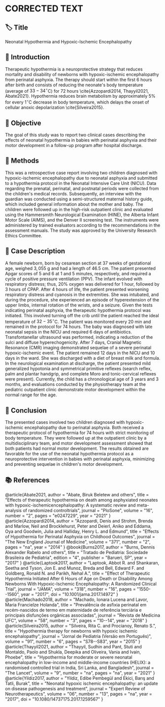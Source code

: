 # CORRECTED TEXT

## 🏷️ Title
Neonatal Hypothermia and Hypoxic-Ischemic Encephalopathy

## 📄 Introduction
Therapeutic hypothermia is a neuroprotective strategy that reduces mortality and disability of newborns with hypoxic-ischemic encephalopathy from perinatal asphyxia. The therapy should start within the first 6 hours after birth and consists of reducing the neonate's body temperature (average of $33-34^{\circ}$C) for $72$ hours \cite{Azzopardi2014, Thayyil2021, Abate2021}. Hypothermia reduces brain metabolism by approximately $5\%$ for every $1^{\circ}$C decrease in body temperature, which delays the onset of cellular anoxic depolarization \cite{Silveira2015}.

## 📄 Objective
The goal of this study was to report two clinical cases describing the effects of neonatal hypothermia in babies with perinatal asphyxia and their motor development in a follow-up program after hospital discharge.

## 📄 Methods
This was a retrospective case report involving two children diagnosed with hypoxic-ischemic encephalopathy due to neonatal asphyxia and submitted to a hypothermia protocol in the Neonatal Intensive Care Unit (NICU). Data regarding the prenatal, perinatal, and postnatal periods were collected from the children's medical records. Subsequently, an interview with the guardian was conducted using a semi-structured maternal history guide, which included general information about the mother and baby. The children were followed up in the high-risk outpatient clinic and evaluated using the Hammersmith Neurological Examination (HINE), the Alberta Infant Motor Scale (AIMS), and the Denver II screening test. The instruments were administered by trained evaluators according to the recommendations in the assessment manuals. The study was approved by the University Research Ethics Committee.

## 📄 Case Description
A female newborn, born by cesarean section at 37 weeks of gestational age, weighed $3,055$ g and had a length of $46.5$ cm. The patient presented Apgar scores of 5 and 6 at 1 and 5 minutes, respectively, and required a cycle of positive pressure ventilation (PPV). The infant evolved with respiratory distress; thus, $20\%$ oxygen was delivered for $1$ hour, followed by $3$ hours of CPAP. After $4$ hours of life, the patient presented worsening respiratory distress and cyanosis in the extremities. She was intubated, and during the procedure, she experienced an episode of hyperextension of the upper limbs, internal rotation of the wrists, and a seizure. Given the tests indicating perinatal asphyxia, the therapeutic hypothermia protocol was initiated. This involved turning off the crib until the patient reached the ideal temperature of $32-35^{\circ}$C. The patient was monitored every $20$ min and remained in the protocol for $74$ hours. The baby was diagnosed with late neonatal sepsis in the NICU and required 6 days of antibiotics. Transfontanellar ultrasound was performed, indicating a reduction of the sulci and diffuse hyperechogenicity. After $7$ days, Cranial Magnetic Resonance (CMR) imaging demonstrated sequelae of a severe perinatal hypoxic-ischemic event. The patient remained $12$ days in the NICU and $10$ days in the ward. She was discharged with a diet of breast milk and formula. In the neurological examination at discharge, the patient presented mild generalized hypotonia and symmetrical primitive reflexes (search reflex, palm and plantar handgrip, and complete Moro and tonic-cervical reflexes were present). Currently, the child has a chronological age of 3 years and 3 months, and evaluations conducted by the physiotherapy team at the pediatric outpatient clinic demonstrate motor development within the normal range for the age.

## 📄 Conclusion
The presented cases involved two children diagnosed with hypoxic-ischemic encephalopathy due to perinatal asphyxia. Both received a therapeutic protocol of hypothermia for $74$ hours with strict monitoring of body temperature. They were followed up at the outpatient clinic by a multidisciplinary team, and motor development assessment showed that both patients had normal motor development. The results obtained are favorable for the use of the neonatal hypothermia protocol as a neuroprotective intervention in babies with perinatal asphyxia, minimizing and preventing sequelae in children's motor development.

## 📚 References
@article{Abate2021,
author = "Abate, Biruk Beletew and others",
title = "Effects of therapeutic hypothermia on death among asphyxiated neonates with hypoxic-ischemicencephalopathy: A systematic review and meta-analysis of randomized controltrials",
journal = "PloSone",
volume = "16",
number = "2",
pages = "e0247229",
year = "2021"
}
@article{Azzopardi2014,
author = "Azzopardi, Denis and Strohm, Brenda and Marlow, Neil and Brocklehurst, Peter and Deierl, Aniko and Eddama, Oya and Goodwin, Julia and Halliday, Henry L. and Edmund",
title = "Effects of Hypothermia for Perinatal Asphyxia on Childhood Outcomes",
journal = "The New England Journal of Medicine",
volume = "371",
number = "2",
pages = "na",
year = "2014"
}
@book{Burns2017,
author = "Burns, Dennis Alexander Rabelo and others",
title = "Tratado de Pediatria: Sociedade Brasileira de Pediatria",
edition = "4",
publisher = "Barueri, SP",
year = "2017"
}
@article{Laptook2017,
author = "Laptook, Abbot R. and Shankaran, Seetha and Tyson, Jon E. and Munoz, Breda and Bell, Edward F. and Goldberg, Ronald N. and Parikh, Nehal A.",
title = "Effect of Therapeutic Hypothermia Initiated After 6 Hours of Age on Death or Disability Among Newborns With Hypoxic-Ischemic Encephalopathy: A Randomized Clinical Trial",
journal = "JAMA",
volume = "318",
number = "16",
pages = "1550--1560",
year = "2017",
doi = "10.1001/jama.2017.14972"
}
@article{Machado2018,
author = "Machado, Ionara Lucena and Lavor, Maria Francielze Holanda",
title = "Prevalência de asfixia perinatal em recém-nascidos de termo em maternidade de referência terciária e principais disfunções orgânicas associadas",
journal = "Revista de Medicina UFC",
volume = "58",
number = "3",
pages = "10--14",
year = "2018"
}
@article{Silveira2015,
author = "Silveira, Rita C. and Procianoy, Renato S.",
title = "Hypothermia therapy for newborns with hypoxic ischemic encephalopathy",
journal = "Jornal de Pediatria (Versão em Português)",
volume = "91",
number = "6",
pages = "S78--S83",
year = "2015"
}
@article{Thayyil2021,
author = "Thayyil, Sudhin and Pant, Stuti and Montaldo, Paolo and Shukla, Deepika and Oliveira, Vania and Ivain, Phoebe",
title = "Hypothermia for moderate or severe neonatal encephalopathy in low-income and middle-income countries (HELIX): a randomised controlled trial in India, Sri Lanka, and Bangladesh",
journal = "The Lancet",
volume = "9",
number = "na",
pages = "na",
year = "2021"
}
@article{Yildiz2017,
author = "Yildiz, Edibe Pembegül and Ekici, Barış and Tatli, Burak",
title = "Neonatal hypoxic ischemic encephalopathy: an update on disease pathogenesis and treatment",
journal = "Expert Review of Neurotherapeutics",
volume = "06",
number = "13",
pages = "na",
year = "2017",
doi = "10.1080/14737175.2017.1259567"
}